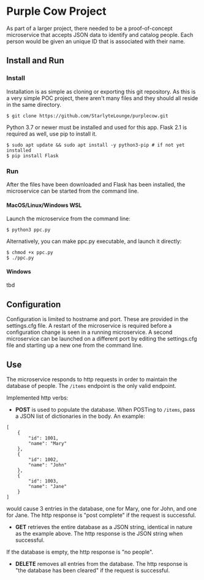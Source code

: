 # Purple Cow Project
As part of a larger project, there needed to be a proof-of-concept microservice that accepts JSON data to identify and catalog people. Each person would be given an unique ID that is associated with their name.

## Install and Run
### Install
Installation is as simple as cloning or exporting this git repository. As this is a very simple POC project, there aren't many files and they should all reside in the same directory.
```console
$ git clone https://github.com/StarlyteLounge/purplecow.git
```
Python 3.7 or newer must be installed and used for this app. Flask 2.1 is required as well, use pip to install it.
```console
$ sudo apt update && sudo apt install -y python3-pip # if not yet installed
$ pip install Flask
```
### Run
After the files have been downloaded and Flask has been installed, the microservice can be started from the command line.
#### MacOS/Linux/Windows WSL
Launch the microservice from the command line:
```console
$ python3 ppc.py
```

Alternatively, you can make ppc.py executable, and launch it directly:
```console
$ chmod +x ppc.py
$ ./ppc.py
```
#### Windows
tbd
## Configuration
Configuration is limited to hostname and port. These are provided in the settings.cfg file. A restart of the microservice is required before a configuration change is seen in a running microservice. A second microservice can be launched on a different port by editing the settings.cfg file and starting up a new one from the command line.
## Use
The microservice responds to http requests in order to maintain the database of people.
The `/items` endpoint is the only valid endpoint.

Implemented http verbs:
- **POST** is used to populate the database. When POSTing to `/items`, pass a JSON list of dictionaries in the body. An example:

```
[
    {
        "id": 1001,
        "name": "Mary"
    },
    {
        "id": 1002,
        "name": "John"
    },
    {
        "id": 1003,
        "name": "Jane"
    }
]
```

would cause 3 entries in the database, one for Mary, one for John, and one for Jane.
The http response is "post complete" if the request is successful.

- **GET** retrieves the entire database as a JSON string, identical in nature as the example above. The http response is the JSON string when successful.

If the database is empty, the http response is "no people".

- **DELETE** removes all entries from the database. The http response is "the database has been cleared" if the request is successful.

